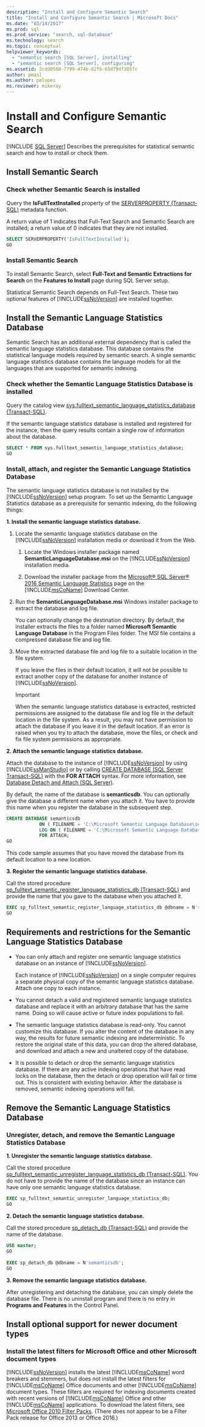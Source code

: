 ```yaml
---
description: "Install and Configure Semantic Search"
title: "Install and Configure Semantic Search | Microsoft Docs"
ms.date: "03/14/2017"
ms.prod: sql
ms.prod_service: "search, sql-database"
ms.technology: search
ms.topic: conceptual
helpviewer_keywords: 
  - "semantic search [SQL Server], installing"
  - "semantic search [SQL Server], configuring"
ms.assetid: 2cdd0568-7799-474b-82fb-65d79df3057c
author: pmasl
ms.author: pelopes
ms.reviewer: mikeray
---
```

# Install and Configure Semantic Search
 [!INCLUDE [SQL Server](../../includes/applies-to-version/sqlserver.md)]
  Describes the prerequisites for statistical semantic search and how to install or check them.  
  
## Install Semantic Search  
  
###  <a name="HowToCheckInstalled"></a> Check whether Semantic Search is installed  
 Query the **IsFullTextInstalled** property of the [SERVERPROPERTY &#40;Transact-SQL&#41;](../../t-sql/functions/serverproperty-transact-sql.md) metadata function.  
  
 A return value of 1 indicates that Full-Text Search and Semantic Search are installed; a return value of 0 indicates that they are not installed.  
  
```sql  
SELECT SERVERPROPERTY('IsFullTextInstalled');  
GO  
```  
  
###  <a name="BasicsSemanticSearch"></a> Install Semantic Search  
 To install Semantic Search, select **Full-Text and Semantic Extractions for Search** on the **Features to Install** page during SQL Server setup.  
  
 Statistical Semantic Search depends on Full-Text Search. These two optional features of [!INCLUDE[ssNoVersion](../../includes/ssnoversion-md.md)] are installed together.  
  
## Install the Semantic Language Statistics Database  
 Semantic Search has an additional external dependency that is called the semantic language statistics database. This database contains the statistical language models required by semantic search. A single semantic language statistics database contains the language models for all the languages that are supported for semantic indexing.  
  
###  <a name="HowToCheckDatabase"></a> Check whether the Semantic Language Statistics Database is installed  
 Query the catalog view [sys.fulltext_semantic_language_statistics_database &#40;Transact-SQL&#41;](../../relational-databases/system-catalog-views/sys-fulltext-semantic-language-statistics-database-transact-sql.md).  
  
 If the semantic language statistics database is installed and registered for the instance, then the query results contain a single row of information about the database.  
  
```sql  
SELECT * FROM sys.fulltext_semantic_language_statistics_database;  
GO  
```  
  
###  <a name="HowToInstallModel"></a> Install, attach, and register the Semantic Language Statistics Database  
 The semantic language statistics database is not installed by the [!INCLUDE[ssNoVersion](../../includes/ssnoversion-md.md)] setup program. To set up the Semantic Language Statistics database as a prerequisite for semantic indexing, do the following things:  
  
 **1. Install the semantic language statistics database.**  
 
 1.  Locate the semantic language statistics database on the [!INCLUDE[ssNoVersion](../../includes/ssnoversion-md.md)] installation media or download it from the Web.  
  
        1.  Locate the Windows installer package named **SemanticLanguageDatabase.msi** on the [!INCLUDE[ssNoVersion](../../includes/ssnoversion-md.md)] installation media.  
  
        2.  Download the installer package from the [Microsoft® SQL Server® 2016 Semantic Language Statistics](https://www.microsoft.com/download/details.aspx?id=52681) page on the [!INCLUDE[msCoName](../../includes/msconame-md.md)] Download Center.  
  
2.  Run the **SemanticLanguageDatabase.msi** Windows installer package to extract the database and log file.  
  
     You can optionally change the destination directory. By default, the installer extracts the files to a folder named **Microsoft Semantic Language Database** in the Program Files folder. The MSI file contains a compressed database file and log file.  
  
3.  Move the extracted database file and log file to a suitable location in the file system.  
  
     If you leave the files in their default location, it will not be possible to extract another copy of the database for another instance of [!INCLUDE[ssNoVersion](../../includes/ssnoversion-md.md)].  
  
    > [!IMPORTANT]  
    >  When the semantic language statistics database is extracted, restricted permissions are assigned to the database file and log file in the default location in the file system. As a result, you may not have permission to attach the database if you leave it in the default location. If an error is raised when you try to attach the database, move the files, or check and fix file system permissions as appropriate.  
  
 **2. Attach the semantic language statistics database.**
   
 Attach the database to the instance of [!INCLUDE[ssNoVersion](../../includes/ssnoversion-md.md)] by using [!INCLUDE[ssManStudio](../../includes/ssmanstudio-md.md)] or by calling [CREATE DATABASE &#40;SQL Server Transact-SQL&#41;](../../t-sql/statements/create-database-sql-server-transact-sql.md) with the **FOR ATTACH** syntax. For more information, see [Database Detach and Attach &#40;SQL Server&#41;](../../relational-databases/databases/database-detach-and-attach-sql-server.md).  
  
 By default, the name of the database is **semanticsdb**. You can optionally give the database a different name when you attach it. You have to provide this name when you register the database in the subsequent step.  
  
```sql  
CREATE DATABASE semanticsdb  
            ON ( FILENAME = 'C:\Microsoft Semantic Language Database\semanticsdb.mdf' )  
            LOG ON ( FILENAME = 'C:\Microsoft Semantic Language Database\semanticsdb_log.ldf' )  
            FOR ATTACH;  
GO  
```  
  
 This code sample assumes that you have moved the database from its default location to a new location.  
  
 **3. Register the semantic language statistics database.** 
  
 Call the stored procedure [sp_fulltext_semantic_register_language_statistics_db &#40;Transact-SQL&#41;](../../relational-databases/system-stored-procedures/sp-fulltext-semantic-register-language-statistics-db-transact-sql.md) and provide the name that you gave to the database when you attached it.  
  
```sql  
EXEC sp_fulltext_semantic_register_language_statistics_db @dbname = N'semanticsdb';  
GO  
```  

##  <a name="reqinstall"></a> Requirements and restrictions for the Semantic Language Statistics Database  
  
-   You can only attach and register one semantic language statistics database on an instance of [!INCLUDE[ssNoVersion](../../includes/ssnoversion-md.md)].  
  
     Each instance of [!INCLUDE[ssNoVersion](../../includes/ssnoversion-md.md)] on a single computer requires a separate physical copy of the semantic language statistics database. Attach one copy to each instance.  
  
-   You cannot detach a valid and registered semantic language statistics database and replace it with an arbitrary database that has the same name. Doing so will cause active or future index populations to fail.  
  
-   The semantic language statistics database is read-only. You cannot customize this database. If you alter the content of the database in any way, the results for future semantic indexing are indeterministic. To restore the original state of this data, you can drop the altered database, and download and attach a new and unaltered copy of the database.  
  
-   It is possible to detach or drop the semantic language statistics database. If there are any active indexing operations that have read locks on the database, then the detach or drop operation will fail or time out. This is consistent with existing behavior. After the database is removed, semantic indexing operations will fail.  
 
##  <a name="HowToUnregister"></a> Remove the Semantic Language Statistics Database  

###  Unregister, detach, and remove the Semantic Language Statistics Database 

 **1. Unregister the semantic language statistics database.**
   
 Call the stored procedure [sp_fulltext_semantic_unregister_language_statistics_db &#40;Transact-SQL&#41;](../../relational-databases/system-stored-procedures/sp-fulltext-semantic-unregister-language-statistics-db-transact-sql.md). You do not have to provide the name of the database since an instance can have only one semantic language statistics database.  
  
```sql  
EXEC sp_fulltext_semantic_unregister_language_statistics_db;  
GO  
```  
  
 **2. Detach the semantic language statistics database.**  
 
 Call the stored procedure [sp_detach_db &#40;Transact-SQL&#41;](../../relational-databases/system-stored-procedures/sp-detach-db-transact-sql.md) and provide the name of the database.  
  
```sql  
USE master;  
GO  
  
EXEC sp_detach_db @dbname = N'semanticsdb';  
GO  
```  
  
 **3. Remove the semantic language statistics database.**  
 
 After unregistering and detaching the database, you can simply delete the database file. There is no uninstall program and there is no entry in **Programs and Features** in the Control Panel.  
  
## Install optional support for newer document types  
  
###  <a name="office"></a> Install the latest filters for Microsoft Office and other Microsoft document types  
[!INCLUDE[ssNoVersion](../../includes/ssnoversion-md.md)] installs the latest [!INCLUDE[msCoName](../../includes/msconame-md.md)] word breakers and stemmers, but does not install the latest filters for [!INCLUDE[msCoName](../../includes/msconame-md.md)] Office documents and other [!INCLUDE[msCoName](../../includes/msconame-md.md)] document types. These filters are required for indexing documents created with recent versions of [!INCLUDE[msCoName](../../includes/msconame-md.md)] Office and other [!INCLUDE[msCoName](../../includes/msconame-md.md)] applications. To download the latest filters, see [Microsoft Office 2010 Filter Packs](https://www.microsoft.com/download/details.aspx?id=17062). (There does not appear to be a Filter Pack release for Office 2013 or Office 2016.)
  
  
